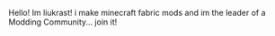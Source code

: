 Hello! Im liukrast! i make minecraft fabric mods and im the leader of a Modding Community... join it!
